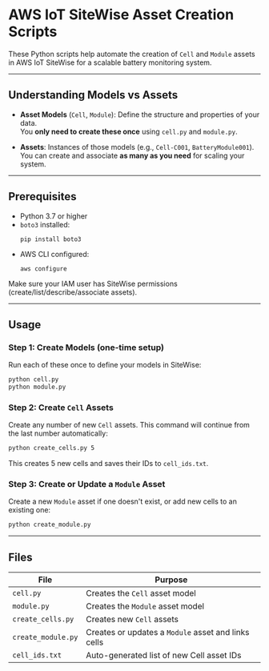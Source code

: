 # AWS IoT SiteWise Asset Creation Scripts

These Python scripts help automate the creation of `Cell` and `Module` assets in AWS IoT SiteWise for a scalable battery monitoring system.

---

## Understanding Models vs Assets

- **Asset Models** (`Cell`, `Module`): Define the structure and properties of your data.  
  You **only need to create these once** using `cell.py` and `module.py`.

- **Assets**: Instances of those models (e.g., `Cell-C001`, `BatteryModule001`).  
  You can create and associate **as many as you need** for scaling your system.

---

## Prerequisites

- Python 3.7 or higher
- `boto3` installed:
  ```
  pip install boto3
  ```
- AWS CLI configured:
  ```
  aws configure
  ```

Make sure your IAM user has SiteWise permissions (create/list/describe/associate assets).

---

## Usage

### Step 1: Create Models (one-time setup)

Run each of these once to define your models in SiteWise:

```bash
python cell.py
python module.py
```

### Step 2: Create `Cell` Assets

Create any number of new `Cell` assets. This command will continue from the last number automatically:

```bash
python create_cells.py 5
```

This creates 5 new cells and saves their IDs to `cell_ids.txt`.

### Step 3: Create or Update a `Module` Asset

Create a new `Module` asset if one doesn't exist, or add new cells to an existing one:

```bash
python create_module.py
```

---

## Files

| File               | Purpose                                           |
|--------------------|---------------------------------------------------|
| `cell.py`          | Creates the `Cell` asset model                    |
| `module.py`        | Creates the `Module` asset model                  |
| `create_cells.py`  | Creates new `Cell` assets                         |
| `create_module.py` | Creates or updates a `Module` asset and links cells |
| `cell_ids.txt`     | Auto-generated list of new Cell asset IDs         |
